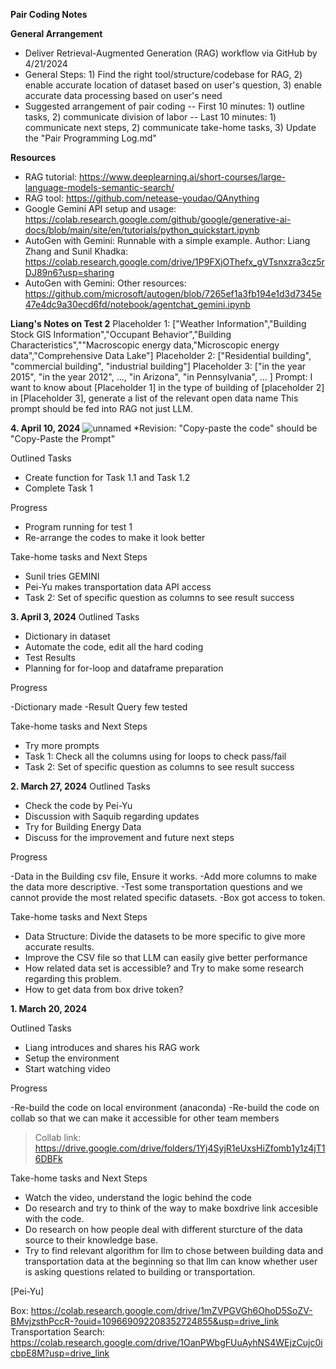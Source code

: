 **Pair Coding Notes**

**General Arrangement**
- Deliver Retrieval-Augmented Generation (RAG) workflow via GitHub by 4/21/2024
- General Steps: 1) Find the right tool/structure/codebase for RAG, 2) enable accurate location of dataset based on user's question, 3) enable accurate data processing based on user's need
- Suggested arrangement of pair coding
-- First 10 minutes: 1) outline tasks, 2) communicate division of labor
-- Last 10 minutes: 1) communicate next steps, 2) communicate take-home tasks, 3) Update the "Pair Programming Log.md"

**Resources**
- RAG tutorial: https://www.deeplearning.ai/short-courses/large-language-models-semantic-search/
- RAG tool: https://github.com/netease-youdao/QAnything
- Google Gemini API setup and usage: https://colab.research.google.com/github/google/generative-ai-docs/blob/main/site/en/tutorials/python_quickstart.ipynb
- AutoGen with Gemini: Runnable with a simple example. Author: Liang Zhang and Sunil Khadka: https://colab.research.google.com/drive/1P9FXjOThefx_gVTsnxzra3cz5rDJ89n6?usp=sharing
- AutoGen with Gemini: Other resources: https://github.com/microsoft/autogen/blob/7265ef1a3fb194e1d3d7345e47e4dc9a30ecd6fd/notebook/agentchat_gemini.ipynb

**Liang's Notes on Test 2**
Placeholder 1: ["Weather Information","Building Stock GIS Information","Occupant Behavior","Building Characteristics",""Macroscopic energy data,"Microscopic energy data","Comprehensive Data Lake"]
Placeholder 2: ["Residential building", "commercial building", "industrial building"]
Placeholder 3: ["in the year 2015", "in the year 2012", ..., "in Arizona", "in Pennsylvania", ... ]
Prompt: I want to know about [Placeholder 1] in the type of building of [placeholder 2] in [Placeholder 3], generate a list of the relevant open data name
This prompt should be fed into RAG not just LLM.

**4. April 10, 2024**
![unnamed](https://github.com/sunilkhadka139/LLM_Powered_AI_Framework_For_Semantic_Energy_Data_Search/assets/33605314/c2b84ba2-0326-4cdb-9bfb-9405ccb5f8b6)
*Revision: "Copy-paste the code" should be "Copy-Paste the Prompt"

Outlined Tasks
- Create function for Task 1.1 and Task 1.2
- Complete Task 1
  

Progress

- Program running for test 1
- Re-arrange the codes to make it look better
 


Take-home tasks and Next Steps
- Sunil tries GEMINI
- Pei-Yu makes transportation data API access
- Task 2: Set of specific question as columns to see result success


**3. April 3, 2024**
Outlined Tasks
- Dictionary in dataset
- Automate the code, edit all the hard coding
- Test Results
- Planning for for-loop and dataframe preparation

Progress

-Dictionary made
-Result Query few tested


Take-home tasks and Next Steps
- Try more prompts
- Task 1: Check all the columns using for loops to check pass/fail
- Task 2: Set of specific question as columns to see result success

  


**2. March 27, 2024**
Outlined Tasks
- Check the code by Pei-Yu
- Discussion with Saquib regarding updates
- Try for Building Energy Data
- Discuss for the improvement and future next steps

Progress

-Data in the Building csv file, Ensure it works.
-Add more columns to make the data more descriptive.
-Test some transportation questions and we cannot provide the most related specific datasets.
-Box got access to token.




Take-home tasks and Next Steps
- Data Structure: Divide the datasets to be more specific to give more accurate results.
- Improve the CSV file so that LLM can easily give better performance
- How related data set is accessible? and Try to make some research regarding this problem.
- How to get data from box drive token?
  



**1. March 20, 2024**

Outlined Tasks
- Liang introduces and shares his RAG work
- Setup the environment
- Start watching video

Progress

-Re-build the code on local environment (anaconda)
-Re-build the code on collab so that we can make it accessible for other team members
> Collab link:  https://drive.google.com/drive/folders/1Yj4SyjR1eUxsHiZfomb1y1z4jT16DBFk

  

Take-home tasks and Next Steps
- Watch the video, understand the logic behind the code
- Do research and try to think of the way to make boxdrive link accesible with the code.  
- Do research on how people deal with different sturcture of the data source to their knowledge base.
- Try to find relevant algorithm for llm to chose between building data and transportation data at the beginning so that llm can know whether user is asking questions related to building or transportation.

[Pei-Yu]

Box: https://colab.research.google.com/drive/1mZVPGVGh6OhoD5SoZV-BMvjzsthPccR-?ouid=109669092208352724855&usp=drive_link
Transportation Search: https://colab.research.google.com/drive/1OanPWbgFUuAyhNS4WEjzCujc0icbpE8M?usp=drive_link
